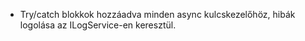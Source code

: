 - Try/catch blokkok hozzáadva minden async kulcskezelőhöz, hibák logolása az ILogService-en keresztül.
